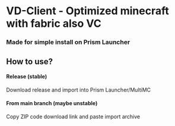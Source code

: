 # VD-Client - Optimized minecraft with fabric also VC
### Made for simple install on Prism Launcher

## How to use?
#### Release (stable)
Download release and import into Prism Launcher/MultiMC
#### From main branch (maybe unstable)
Copy ZIP code download link and paste import archive
